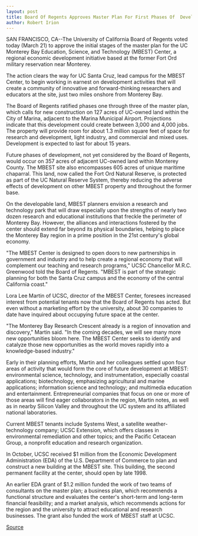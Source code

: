 ```yaml
---
layout: post
title: Board Of Regents Approves Master Plan For First Phases Of  Development At The UC MBEST Center
author: Robert Irion
---
```


SAN FRANCISCO, CA--The University of California Board of Regents  voted today (March 21) to approve the initial stages of the master  plan for the UC Monterey Bay Education, Science, and Technology  (MBEST) Center, a regional economic development initiative based at  the former Fort Ord military reservation near Monterey.

The action clears the way for UC Santa Cruz, lead campus for  the MBEST Center, to begin working in earnest on development  activities that will create a community of innovative and forward-thinking researchers and educators at the site, just two  miles onshore from Monterey Bay.

The Board of Regents ratified phases one through three of the  master plan, which calls for new construction on 127 acres of UC-owned land within the City of Marina, adjacent to the Marina  Municipal Airport. Projections indicate that this development could  create between 3,000 and 4,000 jobs. The property will provide  room for about 1.3 million square feet of space for research and  development, light industry, and commercial and mixed uses.  Development is expected to last for about 15 years.

Future phases of development, not yet considered by the Board  of Regents, would occur on 357 acres of adjacent UC-owned land  within Monterey County. The MBEST site also encompasses 605 acres  of unique maritime chaparral. This land, now called the Fort Ord  Natural Reserve, is protected as part of the UC Natural Reserve  System, thereby reducing the adverse effects of development on  other MBEST property and throughout the former base.

On the developable land, MBEST planners envision a research  and technology park that will draw especially upon the strengths of  nearly two dozen research and educational institutions that freckle  the perimeter of Monterey Bay. However, the alliances and  interactions fostered by the center should extend far beyond its  physical boundaries, helping to place the Monterey Bay region in a  prime position in the 21st century's global economy.

"The MBEST Center is designed to open doors to new  partnerships in government and industry and to help create a  regional economy that will complement our teaching and research  programs," UCSC Chancellor M.R.C. Greenwood told the Board of  Regents. "MBEST is part of the strategic planning for both the Santa  Cruz campus and the economy of the central California coast."

Lora Lee Martin of UCSC, director of the MBEST Center,  foresees increased interest from potential tenants now that the  Board of Regents has acted. But even without a marketing effort by  the university, about 30 companies to date have inquired about  occupying future space at the center.

"The Monterey Bay Research Crescent already is a region of  innovation and discovery," Martin said. "In the coming decades, we  will see many more new opportunities bloom here. The MBEST Center  seeks to identify and catalyze those new opportunities as the world  moves rapidly into a knowledge-based industry."

Early in their planning efforts, Martin and her colleagues  settled upon four areas of activity that would form the core of  future development at MBEST: environmental science, technology,  and instrumentation, especially coastal applications; biotechnology,  emphasizing agricultural and marine applications; information  science and technology; and multimedia education and entertainment.  Entrepreneurial companies that focus on one or more of those areas  will find eager collaborators in the region, Martin notes, as well as  in nearby Silicon Valley and throughout the UC system and its  affiliated national laboratories.

Current MBEST tenants include Systems West, a satellite  weather-technology company; UCSC Extension, which offers classes  in environmental remediation and other topics; and the Pacific  Cetacean Group, a nonprofit education and research organization.

In October, UCSC received $1 million from the Economic  Development Administration (EDA) of the U.S. Department of  Commerce to plan and construct a new building at the MBEST site.  This building, the second permanent facility at the center, should  open by late 1998.

An earlier EDA grant of $1.2 million funded the work of two  teams of consultants on the master plan; a business plan, which  recommends a functional structure and evaluates the center's short-term and long-term financial feasibility; and a market  analysis, which recommends actions for the region and the  university to attract educational and research businesses. The grant  also funded the work of MBEST staff at UCSC.

[Source](http://www1.ucsc.edu/news_events/press_releases/archive/96-97/03-97/032197-Regents_approve_mas.html "Permalink to 032197-Regents_approve_mas")
